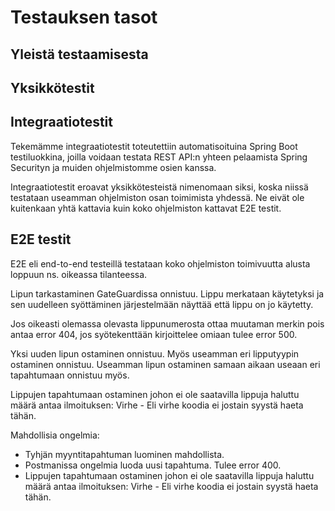 # Testauksen tasot

## Yleistä testaamisesta

## Yksikkötestit

## Integraatiotestit

Tekemämme integraatiotestit toteutettiin automatisoituina Spring Boot testiluokkina, joilla voidaan testata REST API:n yhteen pelaamista Spring Securityn ja muiden ohjelmistomme osien kanssa.

Integraatiotestit eroavat yksikkötesteistä nimenomaan siksi, koska niissä testataan useamman ohjelmiston osan toimimista yhdessä. Ne eivät ole kuitenkaan yhtä kattavia kuin koko ohjelmiston kattavat E2E testit.

## E2E testit

E2E eli end-to-end testeillä testataan koko ohjelmiston toimivuutta alusta loppuun ns. oikeassa tilanteessa.

Lipun tarkastaminen GateGuardissa onnistuu. Lippu merkataan käytetyksi ja sen uudelleen syöttäminen järjestelmään näyttää että lippu on jo käytetty.

Jos oikeasti olemassa olevasta lippunumerosta ottaa muutaman merkin pois antaa error 404, jos syötekenttään kirjoittelee omiaan tulee error 500.

Yksi uuden lipun ostaminen onnistuu. Myös useamman eri lipputyypin ostaminen onnistuu. Useamman lipun ostaminen samaan aikaan useaan eri tapahtumaan onnistuu myös.

Lippujen tapahtumaan ostaminen johon ei ole saatavilla lippuja haluttu määrä antaa ilmoituksen: Virhe - Eli virhe koodia ei jostain syystä haeta tähän.

Mahdollisia ongelmia:

- Tyhjän myyntitapahtuman luominen mahdollista.
- Postmanissa ongelmia luoda uusi tapahtuma. Tulee error 400.
- Lippujen tapahtumaan ostaminen johon ei ole saatavilla lippuja haluttu määrä antaa ilmoituksen: Virhe - Eli virhe koodia ei jostain syystä haeta tähän.
